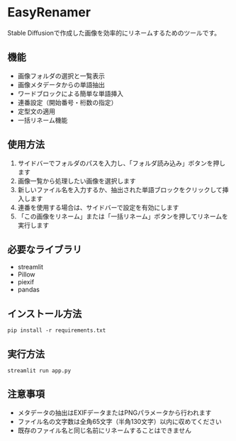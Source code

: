 # EasyRenamer

Stable Diffusionで作成した画像を効率的にリネームするためのツールです。

## 機能

- 画像フォルダの選択と一覧表示
- 画像メタデータからの単語抽出
- ワードブロックによる簡単な単語挿入
- 連番設定（開始番号・桁数の指定）
- 定型文の適用
- 一括リネーム機能

## 使用方法

1. サイドバーでフォルダのパスを入力し、「フォルダ読み込み」ボタンを押します
2. 画像一覧から処理したい画像を選択します
3. 新しいファイル名を入力するか、抽出された単語ブロックをクリックして挿入します
4. 連番を使用する場合は、サイドバーで設定を有効にします
5. 「この画像をリネーム」または「一括リネーム」ボタンを押してリネームを実行します

## 必要なライブラリ

- streamlit
- Pillow
- piexif
- pandas

## インストール方法

```
pip install -r requirements.txt
```

## 実行方法

```
streamlit run app.py
```

## 注意事項

- メタデータの抽出はEXIFデータまたはPNGパラメータから行われます
- ファイル名の文字数は全角65文字（半角130文字）以内に収めてください
- 既存のファイル名と同じ名前にリネームすることはできません
